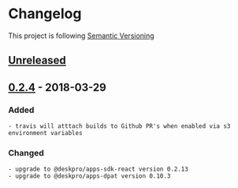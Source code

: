 # Changelog

This project is following [Semantic Versioning](http://semver.org)

## [Unreleased][]

## [0.2.4][] - 2018-03-29

### Added

    - travis will atttach builds to Github PR's when enabled via s3 environment variables

### Changed

    - upgrade to @deskpro/apps-sdk-react version 0.2.13
    - upgrade to @deskpro/apps-dpat version 0.10.3


[Unreleased]: https://github.com/DeskproApps/custom-javascript/compare/v0.2.5...HEAD
[0.2.4]: https://github.com/DeskproApps/custom-javascript/tree/v0.2.4
